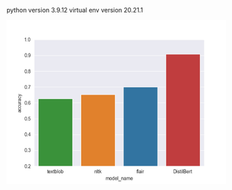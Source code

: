 python version 3.9.12
virtual env version 20.21.1

![image](seaborn_plot.png "The accuracies of the 4 models, graphed.")